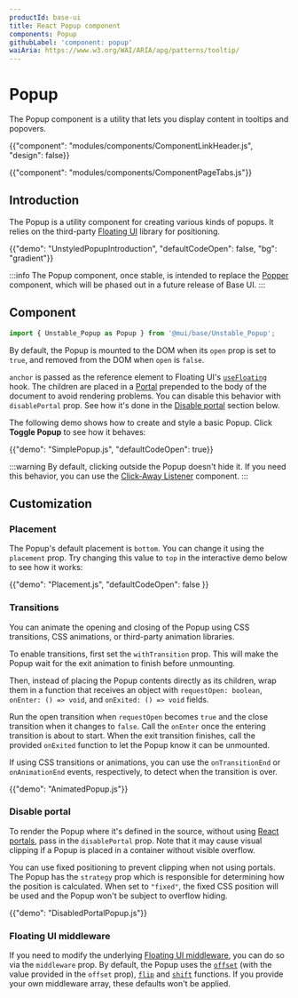 ```yaml
---
productId: base-ui
title: React Popup component
components: Popup
githubLabel: 'component: popup'
waiAria: https://www.w3.org/WAI/ARIA/apg/patterns/tooltip/
---
```


# Popup

<p class="description">The Popup component is a utility that lets you display content in tooltips and popovers.</p>

{{"component": "modules/components/ComponentLinkHeader.js", "design": false}}

{{"component": "modules/components/ComponentPageTabs.js"}}

## Introduction

The Popup is a utility component for creating various kinds of popups.
It relies on the third-party [Floating UI](https://floating-ui.com/) library for positioning.

{{"demo": "UnstyledPopupIntroduction", "defaultCodeOpen": false, "bg": "gradient"}}

:::info
The Popup component, once stable, is intended to replace the [Popper](/base-ui/react-popper/) component, which will be phased out in a future release of Base UI.
:::

## Component

```jsx
import { Unstable_Popup as Popup } from '@mui/base/Unstable_Popup';
```

By default, the Popup is mounted to the DOM when its `open` prop is set to `true`, and removed from the DOM when `open` is `false`.

`anchor` is passed as the reference element to Floating UI's [`useFloating`](https://floating-ui.com/docs/react#positioning) hook.
The children are placed in a [Portal](/base-ui/react-portal/) prepended to the body of the document to avoid rendering problems.
You can disable this behavior with `disablePortal` prop.
See how it's done in the [Disable portal](#disable-portal) section below.

The following demo shows how to create and style a basic Popup.
Click **Toggle Popup** to see how it behaves:

{{"demo": "SimplePopup.js", "defaultCodeOpen": true}}

:::warning
By default, clicking outside the Popup doesn't hide it.
If you need this behavior, you can use the [Click-Away Listener](/base-ui/react-click-away-listener/) component.
:::

## Customization

### Placement

The Popup's default placement is `bottom`.
You can change it using the `placement` prop.
Try changing this value to `top` in the interactive demo below to see how it works:

{{"demo": "Placement.js", "defaultCodeOpen": false }}

### Transitions

You can animate the opening and closing of the Popup using CSS transitions, CSS animations, or third-party animation libraries.

To enable transitions, first set the `withTransition` prop.
This will make the Popup wait for the exit animation to finish before unmounting.

Then, instead of placing the Popup contents directly as its children, wrap them in a function that receives an object with `requestOpen: boolean`, `onEnter: () => void`, and `onExited: () => void` fields.

Run the open transition when `requestOpen` becomes `true` and the close transition when it changes to `false`.
Call the `onEnter` once the entering transition is about to start.
When the exit transition finishes, call the provided `onExited` function to let the Popup know it can be unmounted.

If using CSS transitions or animations, you can use the `onTransitionEnd` or `onAnimationEnd` events, respectively, to detect when the transition is over.

{{"demo": "AnimatedPopup.js"}}

### Disable portal

To render the Popup where it's defined in the source, without using [React portals](https://react.dev/reference/react-dom/createPortal), pass in the `disablePortal` prop.
Note that it may cause visual clipping if a Popup is placed in a container without visible overflow.

You can use fixed positioning to prevent clipping when not using portals.
The Popup has the `strategy` prop which is responsible for determining how the position is calculated.
When set to `"fixed"`, the fixed CSS position will be used and the Popup won't be subject to overflow hiding.

{{"demo": "DisabledPortalPopup.js"}}

### Floating UI middleware

If you need to modify the underlying [Floating UI middleware](https://floating-ui.com/docs/middleware), you can do so via the `middleware` prop.
By default, the Popup uses the [`offset`](https://floating-ui.com/docs/offset) (with the value provided in the `offset` prop), [`flip`](https://floating-ui.com/docs/flip) and [`shift`](https://floating-ui.com/docs/shift) functions.
If you provide your own middleware array, these defaults won't be applied.
